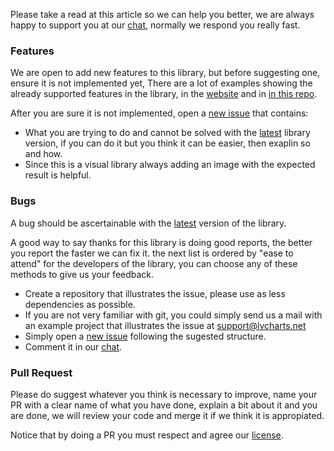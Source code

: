 Please take a read at this article so we can help you better, we are always happy to support you at our [chat](https://gitter.im/beto-rodriguez/Live-Charts), normally we respond you really fast.

### Features

We are open to add new features to this library, but before suggesting one, ensure it is not implemented yet, There are a lot of examples showing the already supported features in the library, in the [website](http://lvcharts.net/App/examples/wpf/start) and in [in this repo](https://github.com/beto-rodriguez/Live-Charts/tree/master/Examples).

After you are sure it is not implemented, open a [new issue](https://github.com/beto-rodriguez/Live-Charts/issues/new) that contains:

* What you are trying to do and cannot be solved with the [latest](https://www.nuget.org/packages/LiveCharts/) library version, if you can do it but you think it can be easier, then exaplin so and how.
* Since this is a visual library always adding an image with the expected result is helpful.

### Bugs

A bug should be ascertainable with the [latest](https://www.nuget.org/packages/LiveCharts/) version of the library.

A good way to say thanks for this library is doing good reports, the better you report the faster we can fix it. the next list is ordered by "ease to attend" for the developers of the library, you can choose any of these methods to give us your feedback.

* Create a repository that illustrates the issue, please use as less dependencies as possible.
* If you are not very familiar with git, you could simply send us a mail with an example project that illustrates the issue at support@lvcharts.net
* Simply open a [new issue](https://github.com/beto-rodriguez/Live-Charts/issues/new) following the sugested structure.
* Comment it in our [chat](https://gitter.im/beto-rodriguez/Live-Charts).

### Pull Request

Please do suggest whatever you think is necessary to improve, name your PR with a clear name of what you have done, explain a bit about it and you are done, we will review your code and merge it if we think it is appropiated.

Notice that by doing a PR you must respect and agree our [license](https://github.com/beto-rodriguez/Live-Charts/blob/master/LICENSE.TXT).

